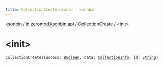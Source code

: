 ```yaml
---
title: CollectionCreate.<init> - ksonbin
---
```


[ksonbin](../../index.html) / [in.zeromod.ksonbin.api](../index.html) / [CollectionCreate](index.html) / [&lt;init&gt;](./-init-.html)

# &lt;init&gt;

`CollectionCreate(success: `[`Boolean`](https://kotlinlang.org/api/latest/jvm/stdlib/kotlin/-boolean/index.html)`, data: `[`CollectionInfo`](../-collection-info/index.html)`, id: `[`String`](https://kotlinlang.org/api/latest/jvm/stdlib/kotlin/-string/index.html)`)`